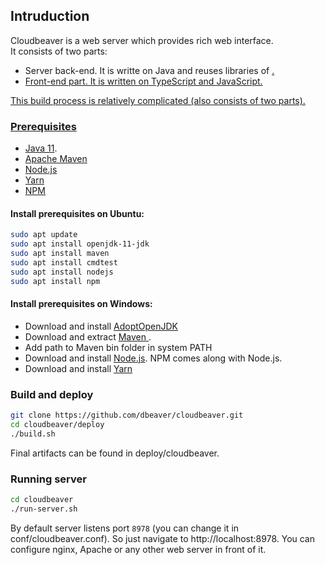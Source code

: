 ## Intruduction

Cloudbeaver is a web server which provides rich web interface.  
It consists of two parts:
- Server back-end. It is writte on Java and reuses libraries of <a href="https://github/.com/dbeaver/dbeaver">.
- Front-end part. It is written on TypeScript and JavaScript.

This build process is relatively complicated (also consists of two parts).

### Prerequisites

- [Java 11](https://adoptopenjdk.net/?variant=openjdk11&jvmVariant=hotspot).
- [Apache Maven](https://maven.apache.org/download.cgi)
- [Node.js](https://nodejs.org/en/)
- [Yarn](https://classic.yarnpkg.com/en/docs/install#windows-stable)
- [NPM](https://www.npmjs.com/get-npm)

#### Install prerequisites on Ubuntu:
```bash
sudo apt update
sudo apt install openjdk-11-jdk
sudo apt install maven
sudo apt install cmdtest
sudo apt install nodejs
sudo apt install npm
```

#### Install prerequisites on Windows:

- Download and install [AdoptOpenJDK](https://adoptopenjdk.net/?variant=openjdk11&jvmVariant=hotspot)
- Download and extract [Maven ](https://maven.apache.org/download.cgi). 
- Add path to Maven bin folder in system PATH
- Download and install [Node.js](https://nodejs.org/en/). NPM comes along with Node.js.
- Download and install [Yarn](https://classic.yarnpkg.com/en/docs/install#windows-stable)

### Build and deploy

```bash
git clone https://github.com/dbeaver/cloudbeaver.git
cd cloudbeaver/deploy
./build.sh
```

Final artifacts can be found in deploy/cloudbeaver.

### Running server
```bash
cd cloudbeaver
./run-server.sh
```
By default server listens port `8978` (you can change it in conf/cloudbeaver.conf). So just navigate to http://localhost:8978.
You can configure nginx, Apache or any other web server in front of it.

